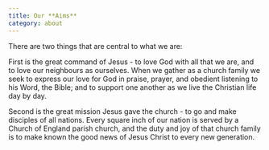 ```yaml
---
title: Our **Aims**
category: about
---
```

There are two things that are central to what we are:

First is the great command of Jesus - to love God with all that we are, and to love our neighbours as ourselves. When we gather as a church family we seek to express our love for God in praise, prayer, and obedient listening to his Word, the Bible; and to support one another as we live the Christian life day by day.

Second is the great mission Jesus gave the church - to go and make disciples of all nations. Every square inch of our nation is served by a Church of England parish church, and the duty and joy of that church family is to make known the good news of Jesus Christ to every new generation.
